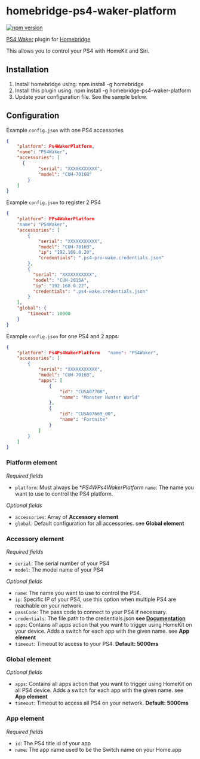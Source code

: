 # homebridge-ps4-waker-platform

[![npm version](https://badge.fury.io/js/homebridge-ps4-waker-platform.svg)](https://badge.fury.io/js/homebridge-ps4-waker-platform)

[PS4 Waker](https://github.com/dhleong/ps4-waker) plugin for [Homebridge](https://github.com/nfarina/homebridge)

This allows you to control your PS4 with HomeKit and Siri.

## Installation
1. Install homebridge using: npm install -g homebridge
2. Install this plugin using: npm install -g homebridge-ps4-waker-platform
3. Update your configuration file. See the sample below.

## Configuration
Example `config.json` with one PS4 accessories

```json
{
    "platform": Ps4WakerPlatform,
    "name": "PS4Waker",
    "accessories": [
      {
            "serial": "XXXXXXXXXXX",
            "model": "CUH-7016B"
        }
    ]
}
```

Example `config.json` to register 2 PS4

```json
{
    "platform": PPs4WakerPlatform
    "name": "PS4Waker",
    "accessories": [
        {
            "serial": "XXXXXXXXXXX",
            "model": "CUH-7016B",
            "ip": "192.168.0.20",
            "credentials": ".ps4-pro-wake.credentials.json"  
        },
        {
          "serial": "XXXXXXXXXXX",
          "model": "CUH-2015A",
          "ip": "192.168.0.22",
          "credentials": ".ps4-wake.credentials.json"
        }
    ],
    "global": {
        "timeout": 10000
    }
}
```

Example `config.json` for one PS4 and 2 apps:

```json
{
    "platform": Ps4Ps4WakerPlatform   "name": "PS4Waker",
    "accessories": [
        {
            "serial": "XXXXXXXXXXX",
            "model": "CUH-7016B",
            "apps": [
                {
                    "id": "CUSA07708",
                    "name": "Monster Hunter World"
                },
                {
                    "id": "CUSA07669_00",
                    "name": "Fortnite"
                }
            ]
        }
    ]
}
```

### Platform element
*Required fields*
* `platform`: Must always be **PS4WPs4WakerPlatform* `name`: The name you want to use to control the PS4 platform.

*Optional fields*
* `accessories`: Array of **Accessory element**
* `global`: Default configuration for all accessories. see **Global element**

### Accessory element
*Required fields*
* `serial`: The serial number of your PS4 
* `model`: The model name of your PS4

*Optional fields*
* `name`: The name you want to use to control the PS4.
* `ip`: Specific IP of your PS4, use this option when multiple PS4 are reachable on your network.
* `passCode`: The pass code to connect to your PS4 if necessary.
* `credentials`: The file path to the credentials.json **see [Documentation](https://github.com/dhleong/ps4-waker/wiki)**
* `apps`: Contains all apps action that you want to trigger using HomeKit on your device. Adds a switch for each app with the given name. see **App element**
* `timeout`: Timeout to access to your PS4. **Default: 5000ms**

### Global element
*Optional fields*
* `apps`: Contains all apps action that you want to trigger using HomeKit on all PS4 device. Adds a switch for each app with the given name. see **App element**
* `timeout`: Timeout to access all PS4 on your network. **Default: 5000ms**

 ### App element
 *Required fields*
 * `id`: The PS4 title id of your app
 * `name`: The app name used to be the Switch name on your Home.app